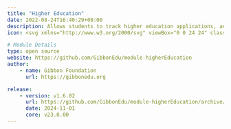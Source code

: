 ```yaml
---
title: "Higher Education"
date: 2022-08-24T16:40:29+08:00
description: Allows students to track higher education applications, and be supported by teachers as they do so. Also supports collaborative, school wide reference writing.
icon: <svg xmlns="http://www.w3.org/2000/svg" viewBox="0 0 24 24" class="w-8"><path class="fill-current" d="M4 3h16a2 2 0 0 1 2 2v12a2 2 0 0 1-2 2H4a2 2 0 0 1-2-2V5c0-1.1.9-2 2-2zm16 12V7a2 2 0 0 1-2-2H6a2 2 0 0 1-2 2v8a2 2 0 0 1 2 2h12c0-1.1.9-2 2-2zM8 7h8a1 1 0 0 1 0 2H8a1 1 0 1 1 0-2z"></path><path class="fill-primary" d="M11.65 18.23a4 4 0 1 1 4.7 0l2.5 3.44-2.23-.18-1.48 1.68-.59-4.2a4.04 4.04 0 0 1-1.1 0l-.6 4.2-1.47-1.68-2.23.18 2.5-3.44zM14 17a2 2 0 1 0 0-4 2 2 0 0 0 0 4z"></path></svg>

# Module Details
type: open source
website: https://github.com/GibbonEdu/module-higherEducation
author:
    - name: Gibbon Foundation
      url: https://gibbonedu.org

release:
    - version: v1.6.02
      url: https://github.com/GibbonEdu/module-higherEducation/archive/refs/tags/v1.6.02.zip
      date: 2024-11-01
      core: v23.0.00
---
```

